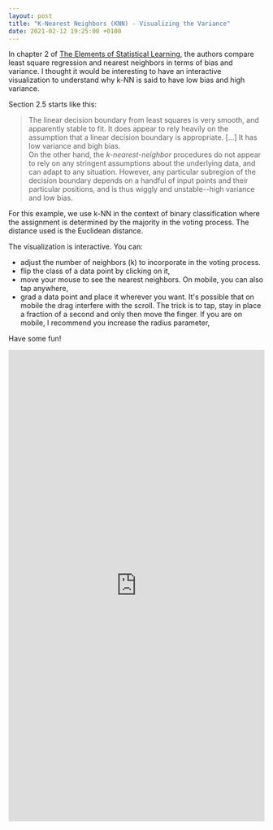 ```yaml
---
layout: post
title: "K-Nearest Neighbors (KNN) - Visualizing the Variance"
date: 2021-02-12 19:25:00 +0100
---
```


In chapter 2 of [The Elements of Statistical Learning](https://web.stanford.edu/~hastie/ElemStatLearn/),
the authors compare least square regression and nearest neighbors in terms of bias and variance.
I thought it would be interesting to have an interactive visualization to understand
why k-NN is said to have low bias and high variance.

Section 2.5 starts like this:

> The linear decision boundary from least squares is very smooth, and apparently stable to fit. It does appear to rely heavily on the assumption that a linear decision boundary is appropriate. [...] It has low variance and bigh bias.
<br> On the other hand, the *k-nearest-neighbor* procedures do not appear to rely on any stringent assumptions about the underlying data, and can adapt to any situation. However, any particular subregion of the decision boundary depends on a handful of input points and their particular positions, and is thus wiggly and unstable--high variance and low bias.

For this example, we use k-NN in the context of binary classification where the assignment
is determined by the majority in the voting process. The distance used is the Euclidean distance.

The visualization is interactive. You can:
- adjust the number of neighbors (k) to incorporate in the voting process.
- flip the class of a data point by clicking on it,
- move your mouse to see the nearest neighbors. On mobile, you can also tap anywhere,
- grad a data point and place it wherever you want.
  It's possible that on mobile the drag interfere with the scroll. The trick is to tap, stay in place
  a fraction of a second and only then move the finger.
  If you are on mobile, I recommend you increase the radius parameter,

Have some fun!

<iframe width="100%" height="928" frameborder="0"
  src="https://observablehq.com/embed/@antoinebrl/knn-visualizing-the-variance?cells=viewof+k%2Cviewof+n%2Cviewof+radius%2Cviewof+boundary_cell_size%2Cchart%2Cstyle"></iframe>
